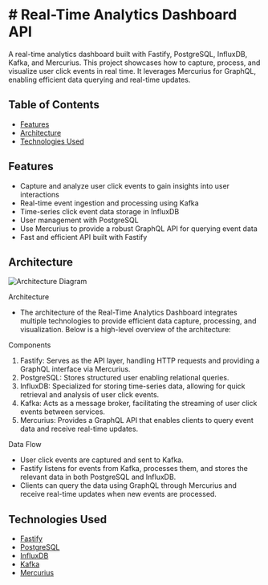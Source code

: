 # # Real-Time Analytics Dashboard API

A real-time analytics dashboard built with Fastify, PostgreSQL, InfluxDB, Kafka, and Mercurius. This project showcases how to capture, process, and visualize user click events in real time. It leverages Mercurius for GraphQL, enabling efficient data querying and real-time updates.

## Table of Contents

- [Features](#features)
- [Architecture](#architecture)
- [Technologies Used](#technologies-used)

## Features

- Capture and analyze user click events to gain insights into user interactions
- Real-time event ingestion and processing using Kafka
- Time-series click event data storage in InfluxDB
- User management with PostgreSQL
- Use Mercurius to provide a robust GraphQL API for querying event data
- Fast and efficient API built with Fastify

## Architecture

![Architecture Diagram](path/to/architecture-diagram.png)

Architecture
- The architecture of the Real-Time Analytics Dashboard integrates multiple technologies to provide efficient data capture, processing, and visualization. Below is a high-level overview of the architecture:


Components
1. Fastify: Serves as the API layer, handling HTTP requests and providing a GraphQL interface via Mercurius.
2. PostgreSQL: Stores structured user enabling relational queries.
3. InfluxDB: Specialized for storing time-series data, allowing for quick retrieval and analysis of user click events.
4. Kafka: Acts as a message broker, facilitating the streaming of user click events between services.
5. Mercurius: Provides a GraphQL API that enables clients to query event data and receive real-time updates.

Data Flow
- User click events are captured and sent to Kafka.
- Fastify listens for events from Kafka, processes them, and stores the relevant data in both PostgreSQL and InfluxDB.
- Clients can query the data using GraphQL through Mercurius and receive real-time updates when new events are processed.

## Technologies Used

- [Fastify](https://www.fastify.io/)
- [PostgreSQL](https://www.postgresql.org/)
- [InfluxDB](https://www.influxdata.com/)
- [Kafka](https://kafka.apache.org/)
- [Mercurius](https://mercurius.dev/)

